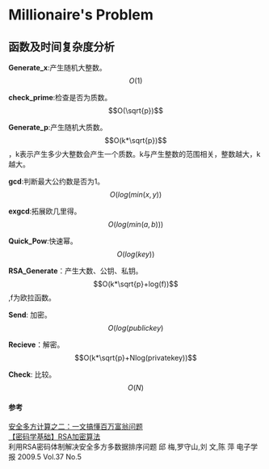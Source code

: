 # Millionaire's Problem

## 函数及时间复杂度分析

**Generate_x**:产生随机大整数。 $$O(1)$$

**check_prime**:检查是否为质数。 $$O(\sqrt{p})$$

**Generate_p**:产生随机大质数。 $$O(k*\sqrt{p})$$，k表示产生多少大整数会产生一个质数。k与产生整数的范围相关，整数越大，k越大。

**gcd**:判断最大公约数是否为1。 $$O(log(min(x,y))$$

**exgcd**:拓展欧几里得。 $$O(log(min(a,b)))$$

**Quick_Pow**:快速幂。 $$O(log(key))$$

**RSA_Generate**：产生大数、公钥、私钥。 $$O(k*\sqrt{p}+log(f))$$,f为欧拉函数。

**Send**: 加密。 $$O(log(publickey)$$

**Recieve**：解密。 $$O(k*\sqrt{p}+Nlog(privatekey))$$

**Check**: 比较。 $$O(N)$$

#### 参考

[安全多方计算之二：一文搞懂百万富翁问题](https://blog.csdn.net/apr15/article/details/128348229?ops_request_misc=%257B%2522request%255Fid%2522%253A%2522DC9ED0BE-F6A4-4ECC-9364-1207C2060432%2522%252C%2522scm%2522%253A%252220140713.130102334..%2522%257D&request_id=DC9ED0BE-F6A4-4ECC-9364-1207C2060432&biz_id=0&utm_medium=distribute.pc_search_result.none-task-blog-2~all~top_positive~default-1-128348229-null-null.142^v100^pc_search_result_base3&utm_term=百万富翁问题&spm=1018.2226.3001.4187) <br>
[【密码学基础】RSA加密算法](https://blog.csdn.net/qq_16763983/article/details/128101681?ops_request_misc=%257B%2522request%255Fid%2522%253A%25221680307C-55C2-44EA-8D02-345C9AB8491B%2522%252C%2522scm%2522%253A%252220140713.130102334..%2522%257D&request_id=1680307C-55C2-44EA-8D02-345C9AB8491B&biz_id=0&utm_medium=distribute.pc_search_result.none-task-blog-2~blog~top_positive~default-1-128101681-null-null.nonecase&utm_term=rsa加密&spm=1018.2226.3001.4450)
<br>
利用RSA密码体制解决安全多方多数据排序问题     邱 梅,罗守山,刘 文,陈 萍    电子学报 2009.5 Vol.37 No.5
